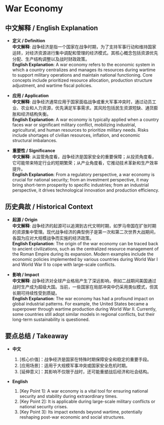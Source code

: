 # War Economy

## 中文解释 / English Explanation

* **定义 / Definition**  
  **中文解释**: 战争经济是指一个国家在战争时期，为了支持军事行动和维持国家运转，对经济资源进行集中调配和管理的经济模式。其核心概念包括资源优先分配、生产结构调整以及战时财政政策。  
  **English Explanation**: A war economy refers to the economic system in which a country centralizes and manages its resources during wartime to support military operations and maintain national functioning. Core concepts include prioritized resource allocation, production structure adjustment, and wartime fiscal policies.

* **应用 / Application**  
  **中文解释**: 战争经济通常应用于国家面临战争或重大军事冲突时，通过动员工业、农业和人力资源，优先满足军事需求。其风险包括民生资源短缺、通货膨胀和经济结构失衡。  
  **English Explanation**: A war economy is typically applied when a country faces war or significant military conflict, mobilizing industrial, agricultural, and human resources to prioritize military needs. Risks include shortages of civilian resources, inflation, and economic structural imbalances.

* **重要性 / Significance**  
  **中文解释**: 从监管角度看，战争经济是国家安全的重要保障；从投资角度看，它可能带来特定行业的短期繁荣；从产业角度看，它推动技术革新和生产效率提升。  
  **English Explanation**: From a regulatory perspective, a war economy is crucial for national security; from an investment perspective, it may bring short-term prosperity to specific industries; from an industrial perspective, it drives technological innovation and production efficiency.

## 历史典故 / Historical Context

* **起源 / Origin**  
  **中文解释**: 战争经济的起源可以追溯到古代文明时期，如罗马帝国在扩张时期的资源集中管理。现代战争经济的典型例子是第一次和第二次世界大战期间，各国为应对大规模战争而实施的经济政策。  
  **English Explanation**: The origin of the war economy can be traced back to ancient civilizations, such as the centralized resource management of the Roman Empire during its expansion. Modern examples include the economic policies implemented by various countries during World War I and World War II to cope with large-scale conflicts.

* **影响 / Impact**  
  **中文解释**: 战争经济对全球产业格局产生了深远影响，例如二战期间美国通过战时生产成为超级大国。当前，一些国家在局部冲突中仍采用类似模式，但其长期可持续性受到质疑。  
  **English Explanation**: The war economy has had a profound impact on global industrial patterns. For example, the United States became a superpower through wartime production during World War II. Currently, some countries still adopt similar models in regional conflicts, but their long-term sustainability is questioned.

## 要点总结 / Takeaway

* **中文**  
  1. [核心价值]：战争经济是国家在特殊时期保障安全和稳定的重要手段。  
  2. [应用场景]：适用于大规模军事冲突或国家安全危机时期。  
  3. [延伸意义]：其影响不仅限于战时，还可能重塑战后经济和社会结构。

* **English**  
  1. [Key Point 1]: A war economy is a vital tool for ensuring national security and stability during extraordinary times.  
  2. [Key Point 2]: It is applicable during large-scale military conflicts or national security crises.  
  3. [Key Point 3]: Its impact extends beyond wartime, potentially reshaping post-war economic and social structures.